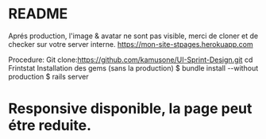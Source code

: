 # README
Aprés production, l'image & avatar ne sont pas visible, merci de cloner et de checker sur votre server interne.
https://mon-site-stpages.herokuapp.com

Procedure:
Git clone:https://github.com/kamusone/UI-Sprint-Design.git
cd Frintstat
Installation des gems (sans la production)
$ bundle install --without production
$ rails server


# Responsive disponible, la page peut étre reduite.
